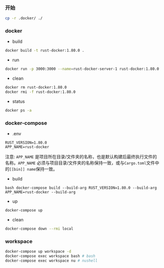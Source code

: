 ### 开始

```bash
cp -r .docker/ ./
```

### docker

- build

```bash
docker build -t rust-docker:1.80.0 .
```

- run

```bash
docker run -p 3000:3000 --name=rust-docker-server-1 rust-docker:1.80.0
```

- clean

```bash
docker rm rust-docker:1.80.0
docker rmi -f rust-docker:1.80.0
```

- status

```bash
docker ps -a
```

### docker-compose

- .env

```text
RUST_VERSION=1.80.0
APP_NAME=rust-docker
```

注意: `APP_NAME` 是项目所在目录/文件夹的名称，也是默认构建后最终执行文件的名称。`APP_NAME` 必须与项目目录/文件夹的名称保持一致，或与`Cargo.toml`文件中的`[[bin]] name`保持一致。

- build

``bash
docker-compose build --build-arg RUST_VERSION=1.80.0 --build-arg APP_NAME=rust-docker --build-arg
``

- up

```bash
docker-compose up
```

- clean

```bash
docker-compose down --rmi local
```

### workspace

```bash
docker-compose up workspace -d
docker-compose exec workspace bash # bash
docker-compose exec workspace nu # nushell
```